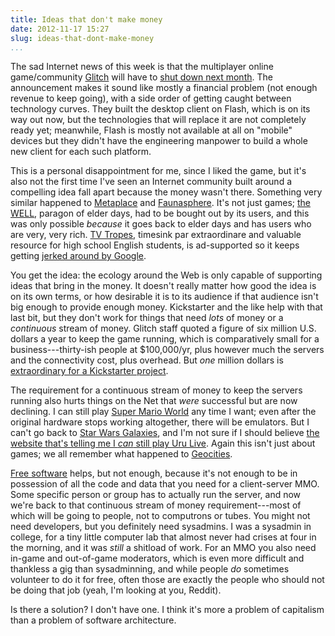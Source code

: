 ```yaml
---
title: Ideas that don't make money
date: 2012-11-17 15:27
slug: ideas-that-dont-make-money
...
```


The sad Internet news of this week is that the multiplayer online
game/community [Glitch](http://www.glitchthegame.com/) will have to
[shut down next month](http://www.glitchthegame.com/closing/). The
announcement makes it sound like mostly a financial problem (not
enough revenue to keep going), with a side order of getting caught
between technology curves.  They built the desktop client on Flash,
which is on its way out now, but the technologies that will replace it
are not completely ready yet; meanwhile, Flash is mostly not available
at all on "mobile" devices but they didn't have the engineering
manpower to build a whole new client for each such platform.

This is a personal disappointment for me, since I liked the game, but
it's also not the first time I've seen an Internet community built
around a compelling idea fall apart because the money wasn't there.
Something very similar happened to
[Metaplace](http://www.raphkoster.com/2009/12/21/metaplace-com-closing/)
and
[Faunasphere](https://web.archive.org/web/20110223115622/http://massively.joystiq.com/2011/02/20/faunasphere-shutting-down-on-march-15th).
It's not just games; [the WELL](http://www.well.com/), paragon of
elder days, had to be bought out by its users, and this was only
possible *because* it goes back to elder days and has users who are
very, very rich. [TV Tropes](http://tvtropes.org/), timesink par
extraordinare and valuable resource for high school English students,
is ad-supported so it keeps getting
[jerked around by Google](http://tvtropes.org/pmwiki/posts.php?discussion=13344112380A34560100&page=1).

You get the idea: the ecology around the Web is only capable of
supporting ideas that bring in the money. It doesn't really matter how
good the idea is on its own terms, or how desirable it is to its
audience if that audience isn't big enough to provide enough money.
Kickstarter and the like help with that last bit, but they don't work
for things that need *lots* of money or a *continuous* stream of
money. Glitch staff quoted a figure of six million U.S. dollars a year
to keep the game running, which is comparatively small for a
business---thirty-ish people at $100,000/yr, plus however much the
servers and the connectivity cost, plus overhead. But *one* million
dollars is
[extraordinary for a Kickstarter project](https://www.kickstarter.com/discover/most-funded).

The requirement for a continuous stream of money to keep the servers
running also hurts things on the Net that *were* successful but are
now declining. I can still play
[Super Mario World](http://www.mariowiki.com/Super_Mario_World) any
time I want; even after the original hardware stops working
altogether, there will be emulators. But I can't go back to
[Star Wars Galaxies](https://en.wikipedia.org/wiki/Star_Wars_Galaxies),
and I'm not sure if I should believe
[the website that's telling me I *can* still play Uru Live](https://mystonline.com/en/play/).
Again this isn't just about games; we all remember what happened to
[Geocities](http://archive.org/web/geocities.php).

[Free software](https://www.gnu.org/philosophy/free-sw.html) helps,
but not enough, because it's not enough to be in possession of all the
code and data that you need for a client-server MMO. Some specific
person or group has to actually run the server, and now we're back to
that continuous stream of money requirement---most of which will be
going to people, not to computrons or tubes. You might not need
developers, but you definitely need sysadmins. I was a sysadmin in
college, for a tiny little computer lab that almost never had crises
at four in the morning, and it was *still* a shitload of work. For an
MMO you also need in-game and out-of-game moderators, which is even
more difficult and thankless a gig than sysadminning, and while people
*do* sometimes volunteer to do it for free, often those are exactly
the people who should not be doing that job (yeah, I'm looking at you,
Reddit).

Is there a solution? I don't have one. I think it's more a problem of
capitalism than a problem of software architecture.
